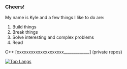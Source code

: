 ### Cheers!

My name is Kyle and a few things I like to do are:
  1. Build things
  2. Break things
  3. Solve interesting and complex problems
  4. Read
  
 C++ [xxxxxxxxxxxxxxxxxxxx_____________] (private repos)

[![Top Langs](https://github-readme-stats.vercel.app/api/top-langs/?username=nosark)](https://github.com/nosark)
